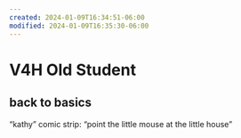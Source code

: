 ```yaml
---
created: 2024-01-09T16:34:51-06:00
modified: 2024-01-09T16:35:30-06:00
---
```


# V4H Old Student

## back to basics 

“kathy” comic strip: “point the little mouse at the little house”
